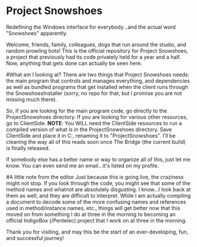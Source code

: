 # Project Snowshoes
Redefining the Windows interface for everybody...and the actual word "Snowshoes" apparently.

Welcome, friends, family, colleagues, dogs that run around the studio, and random prowling bots! This is the official repository for Project Snowshoes, a project that previously had its code privately held for a year and a half. Now, anything that gets done can actually be seen here. 

#What am I looking at?
There are two things that Project Snowshoes needs: the main program that controls and manages everything, and dependencies as well as bundled programs that get installed when the client runs through the SnowshoesInstaller (sorry, no repo for that, but I promise you are not missing much there). 

So, if you are looking for the main program code, go directly to the ProjectSnowshoes directory.
If you are looking for various other resources, go to ClientSide.
<b>NOTE</b>: You WILL need the ClientSide resources to run a compiled version of what is in the ProjectSnowshoes directory. Save ClientSide and place it in C:, renaming it to "ProjectSnowshoes". I'll be cleaning the way all of this reads soon once The Bridge (the current build) is finally released.  

If somebody else has a better name or way to organize all of this, just let me know. You can even send me an email...it's listed on my profile.

#A little note from the editor
Just because this is going live, the craziness might not stop. If you look through the code, you might see that some of the method names and whatnot are absolutely disgusting. I know...I look back at them as well, and they are difficult to interpret. While I am actually compiling a document to decode some of the more confusing names and references used in method/instance names, etc., things will get better now that this moved on from something I do at three in the morning to becoming an official IndigoBox (/Pentelec) project that I work on at three in the morning.

Thank you for visiting, and may this be the start of an ever-developing, fun, and successful journey!

